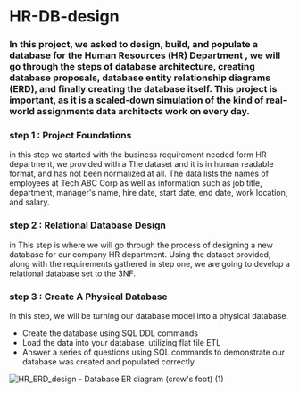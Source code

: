 # HR-DB-design
### In this project, we asked to design, build, and populate a database for the Human Resources (HR) Department , we will go through the steps of database architecture, creating database proposals, database entity relationship diagrams (ERD), and finally creating the database itself. This project is important, as it is a scaled-down simulation of the kind of real-world assignments data architects work on every day.

### step 1  : Project Foundations 
in this step we started with the business requirement needed form HR department, 
we provided with a The dataset and it is in human readable format, and has not been normalized at all. The data lists the names of employees at Tech ABC Corp as well as information such as job title, department, manager's name, hire date, start date, end date, work location, and salary.

### step 2  : Relational Database Design
in This step is where we will go through the process of designing a new database for our company HR department. Using the dataset provided, along with the requirements gathered in step one, we are going to develop a relational database set to the 3NF.

### step 3  : Create A Physical Database
In this step, we will be turning our database model into a physical database.
+ Create the database using SQL DDL commands
+ Load the data into your database, utilizing flat file ETL
+ Answer a series of questions using SQL commands to demonstrate our database was created and populated correctly


![HR_ERD_design - Database ER diagram (crow's foot) (1)](https://user-images.githubusercontent.com/61375401/232244685-00acdb8c-aa8b-45c0-a5a9-c49511cd6964.png)





